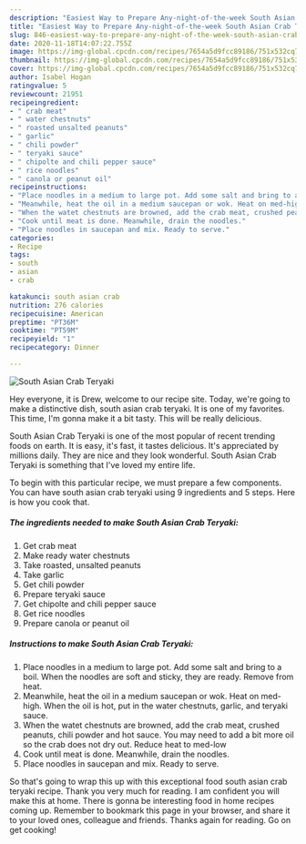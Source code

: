 ```yaml
---
description: "Easiest Way to Prepare Any-night-of-the-week South Asian Crab Teryaki"
title: "Easiest Way to Prepare Any-night-of-the-week South Asian Crab Teryaki"
slug: 846-easiest-way-to-prepare-any-night-of-the-week-south-asian-crab-teryaki
date: 2020-11-18T14:07:22.755Z
image: https://img-global.cpcdn.com/recipes/7654a5d9fcc89186/751x532cq70/south-asian-crab-teryaki-recipe-main-photo.jpg
thumbnail: https://img-global.cpcdn.com/recipes/7654a5d9fcc89186/751x532cq70/south-asian-crab-teryaki-recipe-main-photo.jpg
cover: https://img-global.cpcdn.com/recipes/7654a5d9fcc89186/751x532cq70/south-asian-crab-teryaki-recipe-main-photo.jpg
author: Isabel Hogan
ratingvalue: 5
reviewcount: 21951
recipeingredient:
- " crab meat"
- " water chestnuts"
- " roasted unsalted peanuts"
- " garlic"
- " chili powder"
- " teryaki sauce"
- " chipolte and chili pepper sauce"
- " rice noodles"
- " canola or peanut oil"
recipeinstructions:
- "Place noodles in a medium to large pot. Add some salt and bring to a boil. When the noodles are soft and sticky, they are ready. Remove from heat."
- "Meanwhile, heat the oil in a medium saucepan or wok. Heat on med-high. When the oil is hot, put in the water chestnuts, garlic, and teryaki sauce."
- "When the watet chestnuts are browned, add the crab meat, crushed peanuts, chili powder and hot sauce. You may need to add a bit more oil so the crab does not dry out. Reduce heat to med-low"
- "Cook until meat is done. Meanwhile, drain the noodles."
- "Place noodles in saucepan and mix. Ready to serve."
categories:
- Recipe
tags:
- south
- asian
- crab

katakunci: south asian crab 
nutrition: 276 calories
recipecuisine: American
preptime: "PT36M"
cooktime: "PT59M"
recipeyield: "1"
recipecategory: Dinner

---
```



![South Asian Crab Teryaki](https://img-global.cpcdn.com/recipes/7654a5d9fcc89186/751x532cq70/south-asian-crab-teryaki-recipe-main-photo.jpg)

Hey everyone, it is Drew, welcome to our recipe site. Today, we're going to make a distinctive dish, south asian crab teryaki. It is one of my favorites. This time, I'm gonna make it a bit tasty. This will be really delicious.



South Asian Crab Teryaki is one of the most popular of recent trending foods on earth. It is easy, it's fast, it tastes delicious. It's appreciated by millions daily. They are nice and they look wonderful. South Asian Crab Teryaki is something that I've loved my entire life.


To begin with this particular recipe, we must prepare a few components. You can have south asian crab teryaki using 9 ingredients and 5 steps. Here is how you cook that.

<!--inarticleads1-->

##### The ingredients needed to make South Asian Crab Teryaki:

1. Get  crab meat
1. Make ready  water chestnuts
1. Take  roasted, unsalted peanuts
1. Take  garlic
1. Get  chili powder
1. Prepare  teryaki sauce
1. Get  chipolte and chili pepper sauce
1. Get  rice noodles
1. Prepare  canola or peanut oil




<!--inarticleads2-->

##### Instructions to make South Asian Crab Teryaki:

1. Place noodles in a medium to large pot. Add some salt and bring to a boil. When the noodles are soft and sticky, they are ready. Remove from heat.
1. Meanwhile, heat the oil in a medium saucepan or wok. Heat on med-high. When the oil is hot, put in the water chestnuts, garlic, and teryaki sauce.
1. When the watet chestnuts are browned, add the crab meat, crushed peanuts, chili powder and hot sauce. You may need to add a bit more oil so the crab does not dry out. Reduce heat to med-low
1. Cook until meat is done. Meanwhile, drain the noodles.
1. Place noodles in saucepan and mix. Ready to serve.




So that's going to wrap this up with this exceptional food south asian crab teryaki recipe. Thank you very much for reading. I am confident you will make this at home. There is gonna be interesting food in home recipes coming up. Remember to bookmark this page in your browser, and share it to your loved ones, colleague and friends. Thanks again for reading. Go on get cooking!
